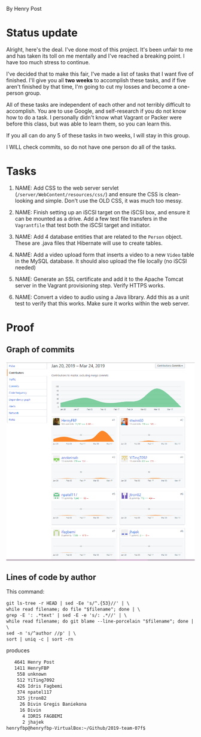 By Henry Post

# Status update

Alright, here's the deal. I've done most of this project. It's been unfair to me
and has taken its toll on me mentally and I've reached a breaking point. I have
too much stress to continue.

I've decided that to make this fair, I've made a list of tasks that I want five
of finished. I'll give you all **two weeks** to accomplish these tasks, and if five
aren't finished by that time, I'm going to cut my losses and become a one-person
group.

All of these tasks are independent of each other and not terribly difficult to
accomplish. You are to use Google, and self-research if you do not know how to
do a task. I personally didn't know what Vagrant or Packer were before this
class, but was able to learn them, so you can learn this.

If you all can do any 5 of these tasks in two weeks, I will stay in this group.

I WILL check commits, so do not have one person do all of the tasks.

# Tasks

1.  NAME: Add CSS to the web server servlet (`/server/WebContent/resources/css/`) 
and ensure the CSS is clean-looking and simple. Don't use the OLD CSS, it was much too messy.

1.  NAME: Finish setting up an iSCSI target on the iSCSI box, and ensure it can be
mounted as a drive. Add a few test file transfers in the `Vagrantfile` that test
both the iSCSI target and initiator.

1.  NAME: Add 4 database entities that are related to the `Person` object. These are
.java files that Hibernate will use to create tables.
    
1.  NAME: Add a video upload form that inserts a video to a new `Video` table in the
MySQL database. It should also upload the file locally (no iSCSI needed)
    
1.  NAME: Generate an SSL certificate and add it to the Apache Tomcat server in the
Vagrant provisioning step. Verify HTTPS works.
    
1.  NAME: Convert a video to audio using a Java library. Add this as a unit test to
verify that this works. Make sure it works within the web server.

# Proof

## Graph of commits

![A graph of commits and LOC over time.](midterm-graph.PNG)

## Lines of code by author

This command:
```
git ls-tree -r HEAD | sed -Ee 's/^.{53}//' | \
while read filename; do file "$filename"; done | \
grep -E ': .*text' | sed -E -e 's/: .*//' | \
while read filename; do git blame --line-porcelain "$filename"; done | \
sed -n 's/^author //p' | \
sort | uniq -c | sort -rn
```

produces

```
   4641 Henry Post
   1411 HenryFBP
    558 unknown
    512 YiTing7092
    426 Idris Fagbemi
    374 npatel117
    325 jtron82
     26 Divin Gregis Baniekona
     16 Divin
      4 IDRIS FAGBEMI
      2 jhajek
henryfbp@henryfbp-VirtualBox:~/Github/2019-team-07f$ 
```
